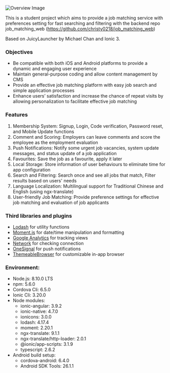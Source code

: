 ![Overview Image](https://github.com/christy0218/job_matching_app/blob/master/scene.jpg)

This is a student project which aims to provide a job matching service with preferences setting for fast searching and filtering with the backend repo job_matching_web (https://github.com/christy0218/job_matching_web)

Based on JuicyLauncher by Michael Chan and Ionic 3.

### Objectives

- Be compatible with both iOS and Android platforms to provide a dynamic and engaging user experience
- Maintain general-purpose coding and allow content management by CMS
- Provide an effective job matching platform with easy job search and simple application processes
- Enhance users’ satisfaction and increase the chance of repeat visits by allowing personalization to facilitate effective job matching

### Features

1. Membership System: Signup, Login, Code verification, Password reset, and Mobile Update functions
2. Comment and Scoring: Employers can leave comments and score the employee as the employment evaluation
3. Push Notifications: Notify some urgent job vacancies, system update messages, and status update of a job application
4. Favourites: Save the job as a favourite, apply it later
5. Local Storage: Store information of user behaviours to eliminate time for app configuration
6. Search and Filtering: Search once and see all jobs that match, Filter results based on users' needs
7. Language Localization: Multilingual support for Traditional Chinese and English (using ngx-translate)
8. User-friendly Job Matching: Provide preference settings for effective job matching and evaluation of job applicants

### Third libraries and plugins
- [Lodash](https://lodash.com/) for utility functions
- [Moment.js](http://momentjs.com/) for date/time manipulation and formatting
- [Google Analytics](https://ionicframework.com/docs/native/google-analytics/) for tracking views
- [Network](https://ionicframework.com/docs/native/network/) for checking connection
- [OneSignal](https://ionicframework.com/docs/native/onesignal/) for push notifications
- [ThemeableBrowser](https://ionicframework.com/docs/native/themeablebrowser/) for customizable in-app browser

### Environment:

- Node.js: 8.10.0 LTS
- npm: 5.6.0
- Cordova Cli: 6.5.0
- Ionic Cli: 3.20.0
- Node modules:
    - ionic-angular: 3.9.2
    - ionic-native: 4.7.0
    - ionicons: 3.0.0
    - lodash: 4.17.4
    - moment: 2.20.1
    - ngx-translate: 9.1.1
    - ngx-translate/http-loader: 2.0.1
    - @ionic/app-scripts: 3.1.9
    - typescript: 2.6.2
- Android build setup:
    - cordova-android: 6.4.0
    - Android SDK Tools: 26.1.1
